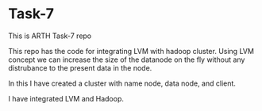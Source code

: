 # Task-7
This is ARTH Task-7 repo 

This repo has the code for integrating LVM with hadoop cluster. Using LVM concept we can increase the size of the datanode on the fly without any distrubance to the present data in the node.

In this I have created a cluster with name node, data node, and client.

I have integrated LVM and Hadoop. 
